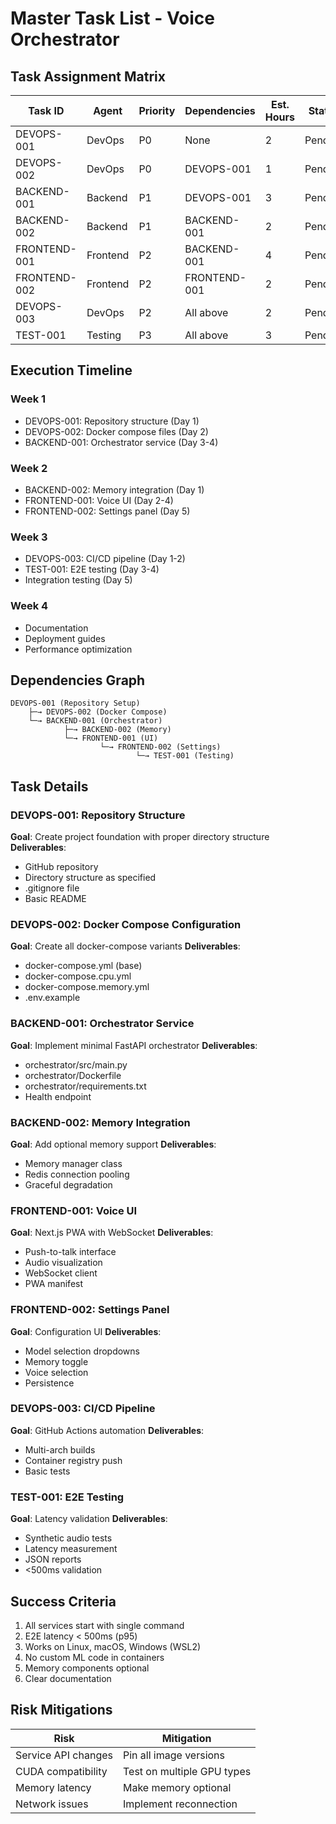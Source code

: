 # Master Task List - Voice Orchestrator

## Task Assignment Matrix

| Task ID | Agent | Priority | Dependencies | Est. Hours | Status |
|---------|-------|----------|--------------|------------|--------|
| DEVOPS-001 | DevOps | P0 | None | 2 | Pending |
| DEVOPS-002 | DevOps | P0 | DEVOPS-001 | 1 | Pending |
| BACKEND-001 | Backend | P1 | DEVOPS-001 | 3 | Pending |
| BACKEND-002 | Backend | P1 | BACKEND-001 | 2 | Pending |
| FRONTEND-001 | Frontend | P2 | BACKEND-001 | 4 | Pending |
| FRONTEND-002 | Frontend | P2 | FRONTEND-001 | 2 | Pending |
| DEVOPS-003 | DevOps | P2 | All above | 2 | Pending |
| TEST-001 | Testing | P3 | All above | 3 | Pending |

## Execution Timeline

### Week 1
- DEVOPS-001: Repository structure (Day 1)
- DEVOPS-002: Docker compose files (Day 2)
- BACKEND-001: Orchestrator service (Day 3-4)

### Week 2
- BACKEND-002: Memory integration (Day 1)
- FRONTEND-001: Voice UI (Day 2-4)
- FRONTEND-002: Settings panel (Day 5)

### Week 3
- DEVOPS-003: CI/CD pipeline (Day 1-2)
- TEST-001: E2E testing (Day 3-4)
- Integration testing (Day 5)

### Week 4
- Documentation
- Deployment guides
- Performance optimization

## Dependencies Graph

```
DEVOPS-001 (Repository Setup)
    ├─→ DEVOPS-002 (Docker Compose)
    └─→ BACKEND-001 (Orchestrator)
            ├─→ BACKEND-002 (Memory)
            └─→ FRONTEND-001 (UI)
                    └─→ FRONTEND-002 (Settings)
                            └─→ TEST-001 (Testing)
```

## Task Details

### DEVOPS-001: Repository Structure
**Goal**: Create project foundation with proper directory structure
**Deliverables**:
- GitHub repository
- Directory structure as specified
- .gitignore file
- Basic README

### DEVOPS-002: Docker Compose Configuration
**Goal**: Create all docker-compose variants
**Deliverables**:
- docker-compose.yml (base)
- docker-compose.cpu.yml
- docker-compose.memory.yml
- .env.example

### BACKEND-001: Orchestrator Service
**Goal**: Implement minimal FastAPI orchestrator
**Deliverables**:
- orchestrator/src/main.py
- orchestrator/Dockerfile
- orchestrator/requirements.txt
- Health endpoint

### BACKEND-002: Memory Integration
**Goal**: Add optional memory support
**Deliverables**:
- Memory manager class
- Redis connection pooling
- Graceful degradation

### FRONTEND-001: Voice UI
**Goal**: Next.js PWA with WebSocket
**Deliverables**:
- Push-to-talk interface
- Audio visualization
- WebSocket client
- PWA manifest

### FRONTEND-002: Settings Panel
**Goal**: Configuration UI
**Deliverables**:
- Model selection dropdowns
- Memory toggle
- Voice selection
- Persistence

### DEVOPS-003: CI/CD Pipeline
**Goal**: GitHub Actions automation
**Deliverables**:
- Multi-arch builds
- Container registry push
- Basic tests

### TEST-001: E2E Testing
**Goal**: Latency validation
**Deliverables**:
- Synthetic audio tests
- Latency measurement
- JSON reports
- <500ms validation

## Success Criteria

1. All services start with single command
2. E2E latency < 500ms (p95)
3. Works on Linux, macOS, Windows (WSL2)
4. No custom ML code in containers
5. Memory components optional
6. Clear documentation

## Risk Mitigations

| Risk | Mitigation |
|------|------------|
| Service API changes | Pin all image versions |
| CUDA compatibility | Test on multiple GPU types |
| Memory latency | Make memory optional |
| Network issues | Implement reconnection |